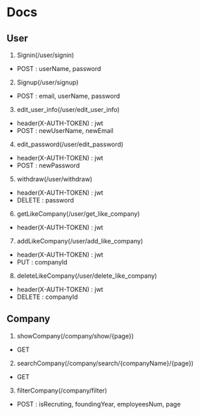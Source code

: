 # Docs

## User

1. Signin(/user/signin)

* POST : userName, password

2. Signup(/user/signup)

* POST : email, userName, password

3. edit_user_info(/user/edit_user_info)

* header(X-AUTH-TOKEN) : jwt
* POST : newUserName, newEmail

4. edit_password(/user/edit_password)

* header(X-AUTH-TOKEN) : jwt
* POST : newPassword

5. withdraw(/user/withdraw)

* header(X-AUTH-TOKEN) : jwt
* DELETE : password

6. getLikeCompany(/user/get_like_company)

* header(X-AUTH-TOKEN) : jwt

7. addLikeCompany(/user/add_like_company)

* header(X-AUTH-TOKEN) : jwt
* PUT : companyId

8. deleteLikeCompany(/user/delete_like_company)

* header(X-AUTH-TOKEN) : jwt
* DELETE : companyId

## Company

1. showCompany(/company/show/{page})

* GET

2. searchCompany(/company/search/{companyName}/{page})

* GET

3. filterCompany(/company/filter)

* POST : isRecruting, foundingYear, employeesNum, page